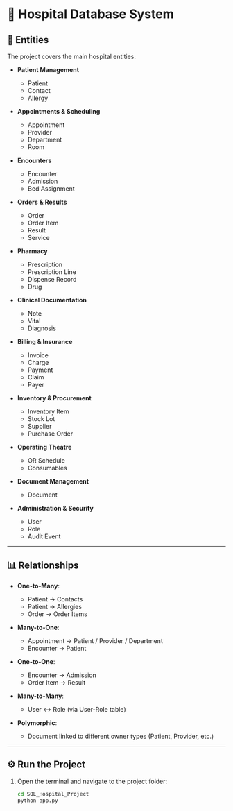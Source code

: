 # 🏥 Hospital Database System

## 📌 Entities
The project covers the main hospital entities:

- **Patient Management**  
  - Patient  
  - Contact  
  - Allergy  

- **Appointments & Scheduling**  
  - Appointment  
  - Provider  
  - Department  
  - Room  

- **Encounters**  
  - Encounter  
  - Admission  
  - Bed Assignment  

- **Orders & Results**  
  - Order  
  - Order Item  
  - Result  
  - Service  

- **Pharmacy**  
  - Prescription  
  - Prescription Line  
  - Dispense Record  
  - Drug  

- **Clinical Documentation**  
  - Note  
  - Vital  
  - Diagnosis  

- **Billing & Insurance**  
  - Invoice  
  - Charge  
  - Payment  
  - Claim  
  - Payer  

- **Inventory & Procurement**  
  - Inventory Item  
  - Stock Lot  
  - Supplier  
  - Purchase Order  

- **Operating Theatre**  
  - OR Schedule  
  - Consumables  

- **Document Management**  
  - Document  

- **Administration & Security**  
  - User  
  - Role  
  - Audit Event  

---

## 📊 Relationships
- **One-to-Many**:  
  - Patient → Contacts  
  - Patient → Allergies  
  - Order → Order Items  

- **Many-to-One**:  
  - Appointment → Patient / Provider / Department  
  - Encounter → Patient  

- **One-to-One**:  
  - Encounter → Admission  
  - Order Item → Result  

- **Many-to-Many**:  
  - User ↔ Role (via User-Role table)  

- **Polymorphic**:  
  - Document linked to different owner types (Patient, Provider, etc.)  

---

## ⚙️ Run the Project
1. Open the terminal and navigate to the project folder:  
   ```bash
   cd SQL_Hospital_Project
   python app.py
